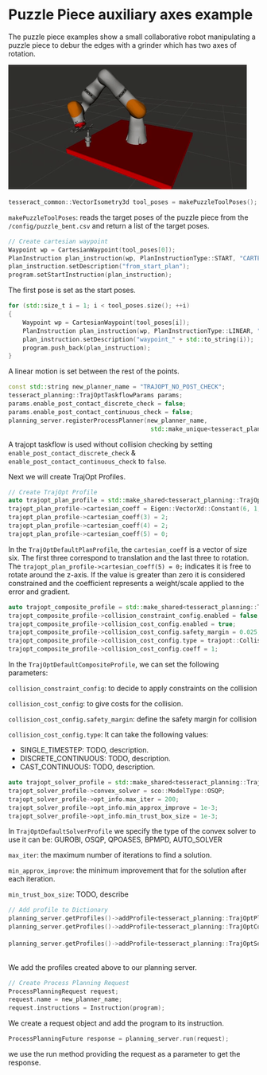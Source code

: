 # Puzzle Piece auxiliary axes example

The puzzle piece examples show a small collaborative robot manipulating a puzzle piece to debur the edges with a grinder which has two axes of rotation.

![Puzzle piece](https://github.com/ros-industrial-consortium/trajopt_ros/blob/master/gh_pages/_static/example_gifs/puzzle_piece_with_positioner.gif)

```cpp
tesseract_common::VectorIsometry3d tool_poses = makePuzzleToolPoses();
```

`makePuzzleToolPoses`: reads the target poses of the puzzle piece from the
`/config/puzzle_bent.csv` and return a list of the target poses.

```cpp
// Create cartesian waypoint
Waypoint wp = CartesianWaypoint(tool_poses[0]);
PlanInstruction plan_instruction(wp, PlanInstructionType::START, "CARTESIAN");
plan_instruction.setDescription("from_start_plan");
program.setStartInstruction(plan_instruction);
```

The first pose is set as the start poses.

```cpp
for (std::size_t i = 1; i < tool_poses.size(); ++i)
{
    Waypoint wp = CartesianWaypoint(tool_poses[i]);
    PlanInstruction plan_instruction(wp, PlanInstructionType::LINEAR, "CARTESIAN");
    plan_instruction.setDescription("waypoint_" + std::to_string(i));
    program.push_back(plan_instruction);
}
```

A linear motion is set between the rest of the points.

```cpp
const std::string new_planner_name = "TRAJOPT_NO_POST_CHECK";
tesseract_planning::TrajOptTaskflowParams params;
params.enable_post_contact_discrete_check = false;
params.enable_post_contact_continuous_check = false;
planning_server.registerProcessPlanner(new_planner_name,
                                        std::make_unique<tesseract_planning::TrajOptTaskflow>(params));
```

A trajopt taskflow is used without collision checking by setting
`enable_post_contact_discrete_check` & `enable_post_contact_continuous_check` to `false`.

Next we will create TrajOpt Profiles.

```cpp
// Create TrajOpt Profile
auto trajopt_plan_profile = std::make_shared<tesseract_planning::TrajOptDefaultPlanProfile>();
trajopt_plan_profile->cartesian_coeff = Eigen::VectorXd::Constant(6, 1, 5);
trajopt_plan_profile->cartesian_coeff(3) = 2;
trajopt_plan_profile->cartesian_coeff(4) = 2;
trajopt_plan_profile->cartesian_coeff(5) = 0;
```

In the `TrajOptDefaultPlanProfile`, the `cartesian_coeff` is a vector of size six.
The first three correspond to translation and the last three to rotation.
The `trajopt_plan_profile->cartesian_coeff(5) = 0;` indicates it is free to rotate around the z-axis.
If the value is greater than zero it is considered constrained and the coefficient represents a
weight/scale applied to the error and gradient.

```cpp
auto trajopt_composite_profile = std::make_shared<tesseract_planning::TrajOptDefaultCompositeProfile>();
trajopt_composite_profile->collision_constraint_config.enabled = false;
trajopt_composite_profile->collision_cost_config.enabled = true;
trajopt_composite_profile->collision_cost_config.safety_margin = 0.025;
trajopt_composite_profile->collision_cost_config.type = trajopt::CollisionEvaluatorType::SINGLE_TIMESTEP;
trajopt_composite_profile->collision_cost_config.coeff = 1;
```

In the `TrajOptDefaultCompositeProfile`, we can set the following parameters:

`collision_constraint_config`: to decide to apply constraints on the collision

`collision_cost_config`: to give costs for the collision.

`collision_cost_config.safety_margin`: define the safety margin for collision

`collision_cost_config.type`: It can take the following values:

* SINGLE_TIMESTEP: TODO, description.
* DISCRETE_CONTINUOUS: TODO, description.
* CAST_CONTINUOUS: TODO, description.

```cpp
auto trajopt_solver_profile = std::make_shared<tesseract_planning::TrajOptDefaultSolverProfile>();
trajopt_solver_profile->convex_solver = sco::ModelType::OSQP;
trajopt_solver_profile->opt_info.max_iter = 200;
trajopt_solver_profile->opt_info.min_approx_improve = 1e-3;
trajopt_solver_profile->opt_info.min_trust_box_size = 1e-3;
```

In `TrajOptDefaultSolverProfile` we specify the type of the convex solver to use it can be:
GUROBI, OSQP, QPOASES, BPMPD, AUTO_SOLVER

`max_iter`: the maximum number of iterations to find a solution.

`min_approx_improve`: the minimum improvement that for the solution after each iteration.

`min_trust_box_size`: TODO, describe

```cpp
// Add profile to Dictionary
planning_server.getProfiles()->addProfile<tesseract_planning::TrajOptPlanProfile>("CARTESIAN",          trajopt_plan_profile);
planning_server.getProfiles()->addProfile<tesseract_planning::TrajOptCompositeProfile>("DEFAULT",
                                                                                        trajopt_composite_profile);
planning_server.getProfiles()->addProfile<tesseract_planning::TrajOptSolverProfile>("DEFAULT",
                                                                                    trajopt_solver_profile);
```

We add the profiles created above to our planning server.

```cpp
// Create Process Planning Request
ProcessPlanningRequest request;
request.name = new_planner_name;
request.instructions = Instruction(program);
```

We create a request object and add the program to its instruction.

```cpp
ProcessPlanningFuture response = planning_server.run(request);
```

we use the run method providing the request as a parameter to get the response.
